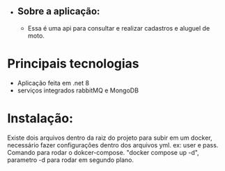 - ## Sobre a aplicação:
  - Essa é uma api para consultar e realizar cadastros e aluguel de moto.
# Principais tecnologias
 - Aplicação feita em .net 8
 - serviços integrados rabbitMQ e MongoDB
# Instalação:
  Existe dois arquivos dentro da raiz do projeto para subir em um docker, necessário fazer configurações dentro dos arquivos yml. ex: user e pass.
  Comando para rodar o dokcer-compose. "docker compose up -d", parametro -d para rodar em segundo plano.     
